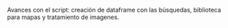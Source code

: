 Avances con el script: creación de dataframe con las búsquedas, biblioteca para mapas y tratamiento de imagenes.
